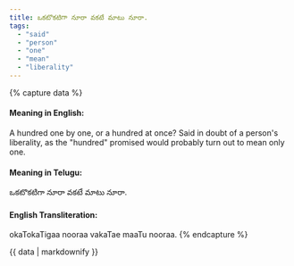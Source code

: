 ```yaml
---
title: ఒకటొకటిగా నూరా వకటే మాటు నూరా.
tags:
  - "said"
  - "person"
  - "one"
  - "mean"
  - "liberality"
---
```


{% capture data %}
#### Meaning in English:
A hundred one by one, or a hundred at once?
Said in doubt of a person's liberality, as the "hundred" promised would probably turn out to mean only one.

#### Meaning in Telugu:
ఒకటొకటిగా నూరా వకటే మాటు నూరా.

#### English Transliteration:
okaTokaTigaa nooraa vakaTae maaTu nooraa.
{% endcapture %}

{{ data | markdownify }}

